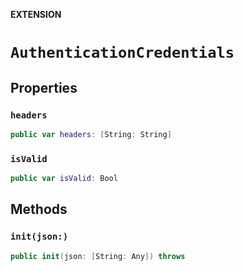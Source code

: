**EXTENSION**

# `AuthenticationCredentials`

## Properties
### `headers`

```swift
public var headers: [String: String]
```

### `isValid`

```swift
public var isValid: Bool
```

## Methods
### `init(json:)`

```swift
public init(json: [String: Any]) throws
```
